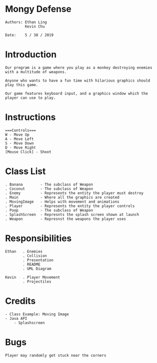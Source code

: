 # Mongy Defense

    Authors: Ethan Ling
             Kevin Chu
             
    Date:    5 / 38 / 2019

# Introduction

    Our program is a game where you play as a monkey destroying enemies with a multitude of weapons. 
    
    Anyone who wants to have a fun time with hilarious graphics should play this game. 
    
    Our game features keyboard input, and a graphics window which the player can use to play. 
    
# Instructions

    ===Controls===
    W - Move Up
    A - Move Left
    S - Move Down
    D - Move Right
    [Mouse Click] - Shoot
    
# Class List

    . Banana        - The subclass of Weapon
    . Coconut       - The subclass of Weapon
    . Enemy         - Represents the entity the player must destroy
    . Main          - Where all the graphics are created
    . MovingImage   - Helps with movement and animations
    . Player        - Represents the entity the player controls
    . Poop          - The subclass of Weapon
    . SplashScreen  - Represnts the splash screen shown at launch
    . Weapon        - Represnst the weapons the player uses 

   
    
    
# Responsibilities

    Ethan   . Enemies
            . Collision
            . Presentation
            . README
            . UML Diagram
            
    Kevin   . Player Movement
            . Projectiles
            
# Credits
    - Class Example: Moving Image
    - Java API
        - Splashscreen   
    
# Bugs 
    Player may randomly get stuck near the corners







